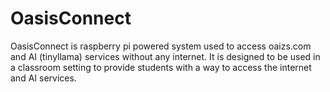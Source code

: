 # OasisConnect

OasisConnect is raspberry pi powered system used to access oaizs.com and AI (tinyllama) services without any internet. It is designed to be used in a classroom setting to provide students with a way to access the internet and AI services.
